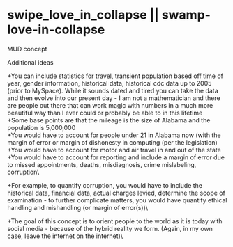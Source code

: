 # swipe_love_in_collapse || swamp-love-in-collapse
MUD concept 

Additional ideas

+You can include statistics for travel, transient population based off time of year, gender information, historical data, historical cdc data up to 2005 (prior to MySpace). While it sounds dated and tired you can take the data and then evolve into our present day - I am not a mathematician and there are people out there that can work magic with numbers in a much more beautiful way than I ever could or probably be able to in this lifetime \
+Some base points are that the mileage is the size of Alabama and the population is 5,000,000\
+You would have to account for people under 21 in Alabama now (with the margin of error or margin of dishonesty in computing (per the legislation)\
+You would have to account for motor and air travel in and out of the state\
+You would have to account for reporting and include a margin of error due to missed appointments, deaths, misdiagnosis, crime mislabeling, corruption\

+For example, to quantify corruption, you would have to include the historical data, financial data, actual charges levied, determine the scope of examination - to further complicate matters, you would have quantify ethical handling and mishandling (or margin of error(s))\

+The goal of this concept is to orient people to the world as it is today with social media - because of the hybrid reality we form. (Again, in my own case, leave the internet on the internet)\
